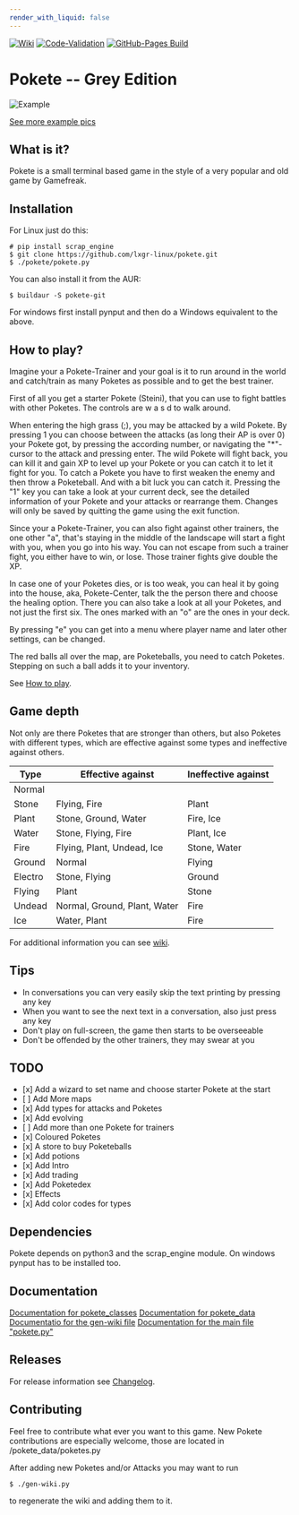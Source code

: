 ```yaml
---
render_with_liquid: false
---
```

<p><a href="https://github.com/lxgr-linux/pokete/actions/workflows/main.yml"><img src="https://github.com/lxgr-linux/pokete/actions/workflows/main.yml/badge.svg" alt="Wiki" /></a> <a href="https://github.com/lxgr-linux/pokete/actions/workflows/main_validate.yml"><img src="https://github.com/lxgr-linux/pokete/actions/workflows/main_validate.yml/badge.svg" alt="Code-Validation" /></a> <a href="https://github.com/lxgr-linux/pokete/actions/workflows/documentation.yml"><img src="https://github.com/lxgr-linux/pokete/actions/workflows/documentation.yml/badge.svg" alt="GitHub-Pages Build" /></a></p>
<h1 id="pokete----grey-edition">Pokete -- Grey Edition</h1>
<p><img src="assets/ss/ss01.png" alt="Example" /></p>
<p><a href="assets/pics.md">See more example pics</a></p>
<h2 id="what-is-it">What is it?</h2>
<p>Pokete is a small terminal based game in the style of a very popular and old game by Gamefreak.</p>
<h2 id="installation">Installation</h2>
<p>For Linux just do this:</p>
<pre class="shell"><code># pip install scrap_engine
$ git clone https://github.com/lxgr-linux/pokete.git
$ ./pokete/pokete.py
</code></pre>
<p>You can also install it from the AUR:</p>
<pre class="shell"><code>$ buildaur -S pokete-git
</code></pre>
<p>For windows first install pynput and then do a Windows equivalent to the above.</p>
<h2 id="how-to-play">How to play?</h2>
<p>Imagine your a Pokete-Trainer and your goal is it to run around in the world and catch/train as many Poketes as possible and to get the best trainer.</p>
<p>First of all you get a starter Pokete (Steini), that you can use to fight battles with other Poketes. The controls are w a s d to walk around.</p>
<p>When entering the high grass (;), you may be attacked by a wild Pokete. By pressing 1 you can choose between the attacks (as long their AP is over 0) your Pokete got, by pressing the according number, or navigating the "*"-cursor to the attack and pressing enter. The wild Pokete will fight back, you can kill it and gain XP to level up your Pokete or you can catch it to let it fight for you. To catch a Pokete you have to first weaken the enemy and then throw a Poketeball. And with a bit luck you can catch it. Pressing the "1" key you can take a look at your current deck, see the detailed information of your Pokete and your attacks or rearrange them. Changes will only be saved by quitting the game using the exit function.</p>
<p>Since your a Pokete-Trainer, you can also fight against other trainers, the one other "a", that's staying in the middle of the landscape will start a fight with you, when you go into his way. You can not escape from such a trainer fight, you either have to win, or lose. Those trainer fights give double the XP.</p>
<p>In case one of your Poketes dies, or is too weak, you can heal it by going into the house, aka, Pokete-Center, talk the the person there and choose the healing option. There you can also take a look at all your Poketes, and not just the first six. The ones marked with an "o" are the ones in your deck.</p>
<p>By pressing "e" you can get into a menu where player name and later other settings, can be changed.</p>
<p>The red balls all over the map, are Poketeballs, you need to catch Poketes. Stepping on such a ball adds it to your inventory.</p>
<p>See <a href="HowToPlay.md">How to play</a>.</p>
<h2 id="game-depth">Game depth</h2>
<p>Not only are there Poketes that are stronger than others, but also Poketes with different types, which are effective against some types and ineffective against others.</p>
<table>
<thead>
<tr class="header">
<th>Type</th>
<th>Effective against</th>
<th>Ineffective against</th>
</tr>
</thead>
<tbody>
<tr class="odd">
<td>Normal</td>
<td></td>
<td></td>
</tr>
<tr class="even">
<td>Stone</td>
<td>Flying, Fire</td>
<td>Plant</td>
</tr>
<tr class="odd">
<td>Plant</td>
<td>Stone, Ground, Water</td>
<td>Fire, Ice</td>
</tr>
<tr class="even">
<td>Water</td>
<td>Stone, Flying, Fire</td>
<td>Plant, Ice</td>
</tr>
<tr class="odd">
<td>Fire</td>
<td>Flying, Plant, Undead, Ice</td>
<td>Stone, Water</td>
</tr>
<tr class="even">
<td>Ground</td>
<td>Normal</td>
<td>Flying</td>
</tr>
<tr class="odd">
<td>Electro</td>
<td>Stone, Flying</td>
<td>Ground</td>
</tr>
<tr class="even">
<td>Flying</td>
<td>Plant</td>
<td>Stone</td>
</tr>
<tr class="odd">
<td>Undead</td>
<td>Normal, Ground, Plant, Water</td>
<td>Fire</td>
</tr>
<tr class="even">
<td>Ice</td>
<td>Water, Plant</td>
<td>Fire</td>
</tr>
</tbody>
</table>
<p>For additional information you can see <a href="./wiki.html">wiki</a>.</p>
<h2 id="tips">Tips</h2>
<ul>
<li>In conversations you can very easily skip the text printing by pressing any key</li>
<li>When you want to see the next text in a conversation, also just press any key</li>
<li>Don't play on full-screen, the game then starts to be overseeable</li>
<li>Don't be offended by the other trainers, they may swear at you</li>
</ul>
<h2 id="todo">TODO</h2>
<ul>
<li>[x] Add a wizard to set name and choose starter Pokete at the start</li>
<li>[ ] Add More maps</li>
<li>[x] Add types for attacks and Poketes</li>
<li>[x] Add evolving</li>
<li>[ ] Add more than one Pokete for trainers</li>
<li>[x] Coloured Poketes</li>
<li>[x] A store to buy Poketeballs</li>
<li>[x] Add potions</li>
<li>[x] Add Intro</li>
<li>[x] Add trading</li>
<li>[x] Add Poketedex</li>
<li>[x] Effects</li>
<li>[x] Add color codes for types</li>
</ul>
<h2 id="dependencies">Dependencies</h2>
<p>Pokete depends on python3 and the scrap_engine module. On windows pynput has to be installed too.</p>
<h2 id="documentation">Documentation</h2>
<p><a href="https://lxgr-linux.github.io/pokete/doc/pokete_classes/index.html">Documentation for pokete_classes</a> <a href="https://lxgr-linux.github.io/pokete/doc/pokete_data/index.html">Documentation for pokete_data</a> <a href="https://lxgr-linux.github.io/pokete/doc/gen-wiki.html" title="gen-wiki.py">Documentatio for the gen-wiki file</a> <a href="https://lxgr-linux.github.io/pokete/doc/pokete.html" title="pokete.py">Documentation for the main file "pokete.py"</a></p>
<h2 id="releases">Releases</h2>
<p>For release information see <a href="./Changelog.html">Changelog</a>.</p>
<h2 id="contributing">Contributing</h2>
<p>Feel free to contribute what ever you want to this game. New Pokete contributions are especially welcome, those are located in /pokete_data/poketes.py</p>
<p>After adding new Poketes and/or Attacks you may want to run</p>
<pre class="shell"><code>$ ./gen-wiki.py
</code></pre>
<p>to regenerate the wiki and adding them to it.</p>
